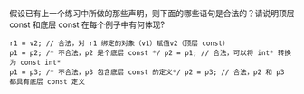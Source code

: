 假设已有上一个练习中所做的那些声明，则下面的哪些语句是合法的？请说明顶层 const 和底层 const 在每个例子中有何体现?

    r1 = v2; // 合法，对 r1 绑定的对象（v1）赋值v2（顶层 const）
    p1 = p2; /* 不合法，p2 是个底层 const */ p2 = p1; // 合法，可以将 int* 转换为 const int*
    p1 = p3; /* 不合法，p3 包含底层 const 的定义*/ p2 = p3; // 合法，p2 和 p3 都具有底层 const 定义

